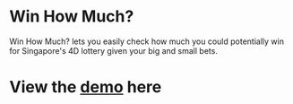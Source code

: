 # Win How Much? 
Win How Much? lets you easily check how much you could potentially win for Singapore's 4D lottery given your big and small bets.
# View the [demo](https://4d.kenif.xyz/) here
